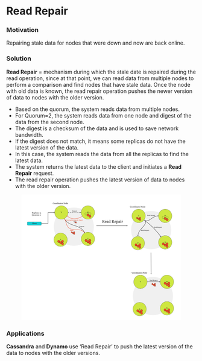 # Read Repair

### Motivation

Repairing stale data for nodes that were down and now are back online.

### Solution

**Read Repair** = mechanism during which the stale date is repaired during the read operation, since at that point, we can read data from multiple nodes to perform a comparison and find nodes that have stale data. Once the node with old data is known, the read repair operation pushes the newer version of data to nodes with the older version.

* Based on the quorum, the system reads data from multiple nodes.
* For Quorum=2, the system reads data from one node and digest of the data from the second node.
* The digest is a checksum of the data and is used to save network bandwidth.
* If the digest does not match, it means some replicas do not have the latest version of the data.
* In this case, the system reads the data from all the replicas to find the latest data.
* The system returns the latest data to the client and initiates a **Read Repair** request.
* The read repair operation pushes the latest version of data to nodes with the older version.

<figure><img src="../.gitbook/assets/Diana Playground (12).jpg" alt=""><figcaption></figcaption></figure>

### Applications

**Cassandra** and **Dynamo** use ‘Read Repair’ to push the latest version of the data to nodes with the older versions.
